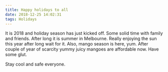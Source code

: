 ```yaml
---
title: Happy holidays to all
date: 2018-12-25 14:02:31
tags: Holidays
---
```


It is 2018 and holiday season has just kicked off. Some solid time with family and friends. After long it is summer in Melbourne. Really enjoying the sun this year after long wait for it. Also, mango season is here, yum. After couple of year of scarcity yummy juicy mangoes are affordable now. Have some glut.

Stay cool and safe everyone.

